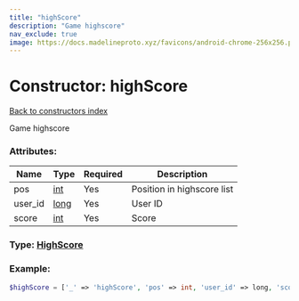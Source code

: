```yaml
---
title: "highScore"
description: "Game highscore"
nav_exclude: true
image: https://docs.madelineproto.xyz/favicons/android-chrome-256x256.png
---
```

# Constructor: highScore  
[Back to constructors index](/API_docs/constructors/index.html)



Game highscore

### Attributes:

| Name     |    Type       | Required | Description |
|----------|---------------|----------|-------------|
|pos|[int](/API_docs/types/int.html) | Yes|Position in highscore list|
|user\_id|[long](/API_docs/types/long.html) | Yes|User ID|
|score|[int](/API_docs/types/int.html) | Yes|Score|



### Type: [HighScore](/API_docs/types/HighScore.html)


### Example:

```php
$highScore = ['_' => 'highScore', 'pos' => int, 'user_id' => long, 'score' => int];
```  
